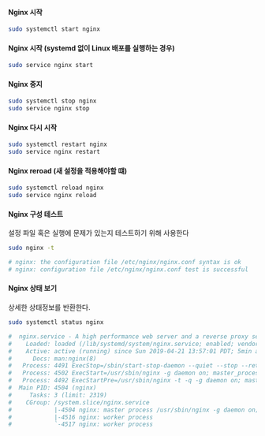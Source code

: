 
#### Nginx 시작
```bash
sudo systemctl start nginx
```

#### Nginx 시작 (systemd 없이 Linux 배포를 실행하는 경우)
```bash
sudo service nginx start
```

#### Nginx 중지
```bash
sudo systemctl stop nginx
sudo service nginx stop 
```

#### Nginx 다시 시작
```bash
sudo systemctl restart nginx
sudo service nginx restart 
```

#### Nginx reroad (새 설정을 적용해야할 떄)
```bash
sudo systemctl reload nginx
sudo service nginx reload 
```

#### Nginx 구성 테스트

설정 파일 혹은 실행에 문제가 있는지 테스트하기 위해 사용한다

```bash
sudo nginx -t

# nginx: the configuration file /etc/nginx/nginx.conf syntax is ok
# nginx: configuration file /etc/nginx/nginx.conf test is successful
```

#### Nginx 상태 보기
상세한 상태정보를 반환한다.

```bash
sudo systemctl status nginx

#  nginx.service - A high performance web server and a reverse proxy server
#    Loaded: loaded (/lib/systemd/system/nginx.service; enabled; vendor preset: enabled)
#    Active: active (running) since Sun 2019-04-21 13:57:01 PDT; 5min ago
#      Docs: man:nginx(8)
#   Process: 4491 ExecStop=/sbin/start-stop-daemon --quiet --stop --retry QUIT/5 --pidfile /run/nginx.pid (code=exited, status=0/SUCCESS)
#   Process: 4502 ExecStart=/usr/sbin/nginx -g daemon on; master_process on; (code=exited, status=0/SUCCESS)
#   Process: 4492 ExecStartPre=/usr/sbin/nginx -t -q -g daemon on; master_process on; (code=exited, status=0/SUCCESS)
#  Main PID: 4504 (nginx)
#     Tasks: 3 (limit: 2319)
#    CGroup: /system.slice/nginx.service
#            |-4504 nginx: master process /usr/sbin/nginx -g daemon on; master_process on;
#            |-4516 nginx: worker process
#            `-4517 nginx: worker process
```